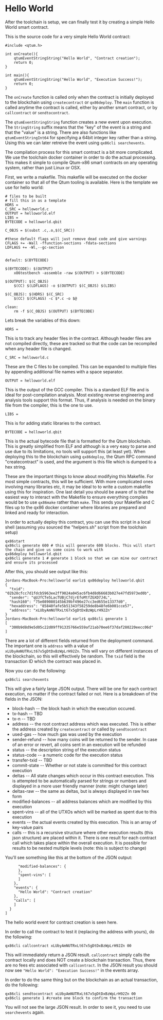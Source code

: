 # Hello World

After the toolchain is setup, we can finally test it by creating a simple Hello World smart contract.

This is the source code for a very simple Hello World contract:

    #include <qtum.h>

    int onCreate(){
        qtumEventStringString("Hello World", "Contract creation");
        return 0;
    }

    int main(){
        qtumEventStringString("Hello World", "Execution Success!");
        return 0;
    }


The `onCreate` function is called only when the contract is initially deployed to the blockchain using `createcontract` or `qx86deploy`. The `main` function is called anytime the contract is called, either by another smart contract, or by `callcontract` or `sendtocontract`. 

The `qtumEventStringString` function creates a new event upon execution. The `StringString` suffix means that the "key" of the event is a string and that the "value" is a string. There are also functions like `qtumEventStringInt64` for specifying a 64bit integer key rather than a string. Using this we can later retreive the event using `qx86cli searchevents`. 

The compilation process for this smart contract is a bit more complicated. We use the toolchain docker container in order to do the actual processing. This makes it simple to compile Qtum-x86 smart contracts on any operating system, rather than just Linux or OSX. 

First, we write a makefile. This makefile will be executed on the docker container so that all of the Qtum tooling is available. Here is the template we use for hello world:

    # files to be built
    # fill this in as a template
    HDRS = 
    C_SRC = helloworld.c
    OUTPUT = helloworld.elf
    LIBS = 
    BYTECODE = helloworld.qbit

    C_OBJS = $(subst .c,.o,$(C_SRC))

    #these default flags will just remove dead code and give warnings
    CFLAGS += -Wall -ffunction-sections -fdata-sections
    LDFLAGS += -Wl,--gc-section


    default: $(BYTECODE)

    $(BYTECODE): $(OUTPUT)
        x86testbench -assemble -raw $(OUTPUT) > $(BYTECODE)

    $(OUTPUT): $(C_OBJS)
        $(CC) $(LDFLAGS) -o $(OUTPUT) $(C_OBJS) $(LIBS)

    $(C_OBJS): $(HDRS) $(C_SRC)
        $(CC) $(CFLAGS) -c $*.c -o $@

    clean:
        rm -f $(C_OBJS) $(OUTPUT) $(BYTECODE)


Lets break the variables of this down:

    HDRS = 

This is to track any header files in the contract. Although header files are not compiled directly, these are tracked so that the code can be recompiled when any header file is changed.

    C_SRC = helloworld.c

These are the C files to be compiled. This can be expanded to multiple files by appending additional file names with a space separator. 

    OUTPUT = helloworld.elf

This is the output of the GCC compiler. This is a standard ELF file and is ideal for post-compilation analysis. Most existing reverse engineering and analysis tools support this format. Thus, if analysis is needed on the binary file from the compiler, this is the one to use. 

    LIBS = 

This is for adding static libraries to the contract.

    BYTECODE = helloworld.qbit

This is the actual bytecode file that is formatted for the Qtum blockchain. This is greatly simplified from ELF and although is a very easy to parse and use due to its limitations, no tools will support this (at least yet). When deploying this to the blockchain using `qx86deploy`, the Qtum RPC command "createcontract" is used, and the argument is this file which is dumped to a hex string. 

These are the important things to know about modifying this Makefile. For most simple contracts, this will be sufficient. With more complicated ones involving many libraries etc, it may be ideal to to write a custom makefile using this for inspiration. One last detail you should be aware of is that the easiest way to interact with the Makefile to ensure everything compiles would be to use `qx86make` rather than `make`. This sends your Makefile and C files up to the qx86 docker container where libraries are prepared and linked and ready for interaction. 

In order to actually deploy this contract, you can use this script in a local shell (assuming you sourced the "helpers.sh" script from the toolchain setup)

    qx86start
    qx86cli generate 600 # this will generate 600 blocks. This will start the chain and give us some coins to work with
    qx86deploy helloworld.qbit
    qx86cli generate 1 # generate 1 block so that we can mine our contract and ensure its processed

After this, you should see output like this:

    Jordans-MacBook-Pro:helloworld earlz$ qx86deploy helloworld.qbit
    {
      "txid": "02b28cfcc7d1fdcb5963ee2ff9024a045ac6fb4d8d66683b027e47fd5973ed0b",
      "sender": "qUJfCTe5LacTUBjC7djrEfoMtfZGXD7J4L",
      "hash160": "75e089080145b639bf496e27cc3ed655e13377d0",
      "hexaddress": "85840fafe5b51343f58259de8b48fe6b001cce57",
      "address": "xLUbyAmNUTRxLt67x5gDtDxBzWpLrH92Zn"
    }
    Jordans-MacBook-Pro:helloworld earlz$ qx86cli generate 1
    [
      "300b9d8d9e5d05c22d09ff91335766e559af21ab70ee6f37daf280220eecc06d"
    ]

There are a lot of different fields returned from the deployment command. The important one is `address` with a value of `xLUbyAmNUTRxLt67x5gDtDxBzWpLrH92Zn`. This will vary on different instances of the blockchain, so this will effectively be random. The `txid` field is the transaction ID which the contract was placed in. 

Now you can do the following:

    qx86cli searchevents

This will give a fairly large JSON output. There will be one for each contract execution, no matter if the contract failed or not. Here is a breakdown of the fields in the JSON:

* block-hash -- the block hash in which the execution occured. 
* tx-hash -- TBD
* tx-n -- TBD
* address -- the root contract address which was executed. This is either the address created by `createcontract` or called by `sendtocontract`
* used-gas -- how much gas was used by the execution
* sender-refund -- how many coins will be returned to the sender. In case of an error or revert, all coins sent in an execution will be refunded
* status -- the description string of the execution status
* status-code -- a numeric code for the execution status
* transfer-txid -- TBD
* commit-state -- Whether or not state is committed for this contract execution
* deltas -- All state changes which occur in this contract execution. This is attempted to be automatically parsed for strings or numbers and displayed in a more user friendly manner (note: might change later)
* deltas-raw -- the same as deltas, but is always displayed in raw hex form
* modified-balances -- all address balances which are modified by this execution
* spent-vins -- all of the UTXOs which will be marked as spent due to this execution
* events -- the actual events created by this execution. This is an array of key-value pairs
* calls -- this is a recursive structure where other execution results (this json structure) are placed within it. There is one result for each contract call which takes place within the overall execution. It is possible for results to be nested multiple levels (note: this is subject to change)

You'll see something like this at the bottom of the JSON output:

          "modified-balances": {
          },
          "spent-vins": [
          ]
        },
        "events": {
          "Hello World": "Contract creation"
        },
        "calls": [
        ]
      }
    ]

The hello world event for contract creation is seen here. 

In order to call the contract to test it (replacing the address with yours), do the following:

    qx86cli callcontract xLUbyAmNUTRxLt67x5gDtDxBzWpLrH92Zn 00

This will immediately return a JSON result. `callcontract` simply calls the contract locally and does NOT create a blockchain transaction. Thus, there are no fees etc associated with `callcontract`. In the JSON result you should now see `"Hello World": "Execution Success!"` in the events array. 

In order to do the same thing but on the blockchain as an actual transaction, do the following:

    qx86cli sendtocontract xLUbyAmNUTRxLt67x5gDtDxBzWpLrH92Zn 00
    qx86cli generate 1 #create one block to confirm the transaction

You will not see the large JSON result. In order to see it, you need to use `searchevents` again. 



